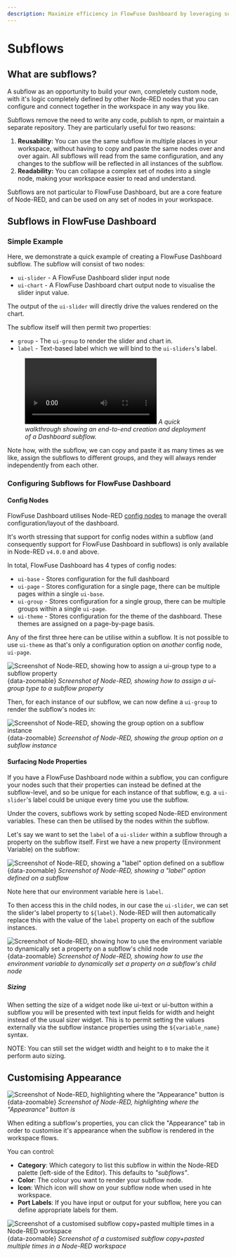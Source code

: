```yaml
---
description: Maximize efficiency in FlowFuse Dashboard by leveraging subflows for reusable logic and streamlined development.
---
```


<script setup>
    import ComingSoon from '../../components/ComingSoon.vue';
    import NodeREDVersion from '../../components/NodeRedVersion.vue';
</script>

# Subflows

## What are subflows?

A subflow as an opportunity to build your own, completely custom node, with it's logic completely defined by other Node-RED nodes that you can configure and connect together in the workspace in any way you like.

Subflows remove the need to write any code, publish to npm, or maintain a separate repository. They are particularly useful for two reasons:

1. **Reusability:** You can use the same subflow in multiple places in your workspace, without having to copy and paste the same nodes over and over again. All subflows will read from the same configuration, and any changes to the subflow will be reflected in all instances of the subflow.
2. **Readability:** You can collapse a complex set of nodes into a single node, making your workspace easier to read and understand.

Subflows are not particular to FlowFuse Dashboard, but are a core feature of Node-RED, and can be used on any set of nodes in your workspace.

## Subflows in FlowFuse Dashboard <NodeREDVersion version="4.0.0" />

### Simple Example

Here, we demonstrate a quick example of creating a FlowFuse Dashboard subflow. The subflow will consist of two nodes:

- `ui-slider` - A FlowFuse Dashboard slider input node
- `ui-chart` - A FlowFuse Dashboard chart output node to visualise the slider input value.

The output of the `ui-slider` will directly drive the values rendered on the chart.

The subflow itself will then permit two properties:

- `group` - The `ui-group` to render the slider and chart in.
- `label` - Text-based label which we will bind to the `ui-sliders`'s label.

<figure>
    <video controls>
        <source src="https://website-data.s3.eu-west-1.amazonaws.com/dashboard-subflows.mp4" type="video/mp4">
        Your browser does not support the video tag.
    </video>
    <em>A quick walkthrough showing an end-to-end creation and deployment of a Dashboard subflow.</em>
</figure>

Note how, with the subflow, we can copy and paste it as many times as we like, assign the subflows to different groups, and they will always render independently from each other.

### Configuring Subflows for FlowFuse Dashboard

#### Config Nodes

FlowFuse Dashboard utilises Node-RED [config nodes](https://nodered.org/docs/creating-nodes/config-nodes) to manage the overall configuration/layout of the dashboard.

It's worth stressing that support for config nodes within a subflow (and consequently support for FlowFuse Dashboard in subflows) is only available in Node-RED `v4.0.0` and above.

In total, FlowFuse Dashboard has 4 types of config nodes:

- `ui-base` - Stores configuration for the full dashboard
- `ui-page` - Stores configuration for a single page, there can be multiple pages within a single `ui-base`.
- `ui-group` - Stores configuration for a single group, there can be multiple groups within a single `ui-page`.
- `ui-theme` - Stores configuration for the theme of the dashboard. These themes are assigned on a page-by-page basis.

Any of the first three here can be utilise within a subflow. It is not possible to use `ui-theme` as that's only a configuration option on _another_ config node, `ui-page`.

![Screenshot of Node-RED, showing how to assign a ui-group type to a subflow property](../../assets/images/subflow-config-group.png){data-zoomable}
*Screenshot of Node-RED, showing how to assign a ui-group type to a subflow property*

Then, for each instance of our subflow, we can now define a `ui-group` to render the subflow's nodes in:

![Screenshot of Node-RED, showing the group option on a subflow instance](../../assets/images/subflow-config-group-option.png){data-zoomable}
*Screenshot of Node-RED, showing the group option on a subflow instance*

#### Surfacing Node Properties

If you have a FlowFuse Dashboard node within a subflow, you can configure your nodes such that their properties can instead be defined at the subflow-level, and so be unique for each instance of that subflow, e.g. a `ui-slider`'s label could be unique every time you use the subflow. 

Under the covers, subflows work by setting scoped Node-RED environment variables. These can then be utilised by the nodes within the subflow.

Let's say we want to set the `label` of a `ui-slider` within a subflow through a property on the subflow itself. First we have a new property (Environment Variable) on the subflow:

![Screenshot of Node-RED, showing a "label" option defined on a subflow](../../assets/images/subflow-config-label.png){data-zoomable}
*Screenshot of Node-RED, showing a "label" option defined on a subflow*

Note here that our environment variable here is `label`.

To then access this in the child nodes, in our case the `ui-slider`, we can set the slider's label property to `${label}`. Node-RED will then automatically replace this with the value of the `label` property on each of the subflow instances. 

![Screenshot of Node-RED, showing how to use the environment variable to dynamically set a property on a subflow's child node](../../assets/images/subflow-config-label-slider.png){data-zoomable}
*Screenshot of Node-RED, showing how to use the environment variable to dynamically set a property on a subflow's child node*

##### Sizing

When setting the size of a widget node like ui-text or ui-button within a subflow you will be presented with text input fields for width and height instead
of the usual sizer widget. This is to permit setting the values externally via the subflow instance properties using the `${variable_name}` syntax.

NOTE: You can still set the widget width and height to `0` to make the it perform auto sizing.

## Customising Appearance

![Screenshot of Node-RED, highlighting where the "Appearance" button is](../../assets/images/subflow-appearance.png){data-zoomable}
*Screenshot of Node-RED, highlighting where the "Appearance" button is*

When editing a subflow's properties, you can click the "Appearance" tab in order to customise it's appearance when the subflow is rendered in the workspace flows.

You can control:

- **Category**: Which category to list this subflow in within the Node-RED palette (left-side of the Editor). This defaults to _"subflows"_.
- **Color**: The colour you want to render your subflow node.
- **Icon**: Which icon will show on your subflow node when used in hte workspace.
- **Port Labels**: If you have input or output for your subflow, here you can define appropriate labels for them.

![Screenshot of a customised subflow copy+pasted multiple times in a Node-RED workspace](../../assets/images/subflow-appearance-example.png){data-zoomable}
*Screenshot of a customised subflow copy+pasted multiple times in a Node-RED workspace*
